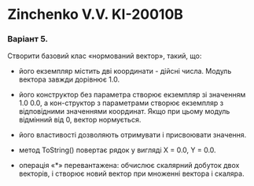 # Zinchenko V.V. KI-20010B

### Варіант 5.

Створити базовий клас «нормований вектор», такий, що:

- його екземпляр містить дві координати - дійсні числа. Модуль вектора
завжди дорівнює 1.0.

- його конструктор без параметра створює екземпляр зі значенням 1.0 0.0, а
кон-структор з параметрами створює екземпляр з відповідними
значеннями координат. Якщо при цьому модуль відмінний від 0, вектор
нормується.

- його властивості дозволяють отримувати і присвоювати значення.

- метод ToString() повертає рядок у вигляді Х = 0.0, Y = 0.0.

- операція «*» перевантажена: обчислює скалярний добуток двох векторів, і
створює новий вектор при множенні вектора і скаляра.
